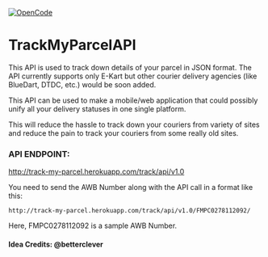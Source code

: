 [![OpenCode](https://img.shields.io/badge/Open-Code-ff6a00.svg?style=flat-square)](https://opencode18.github.io)

# TrackMyParcelAPI

This API is used to track down details of your parcel in JSON format.
The API currently supports only E-Kart but other courier delivery agencies (like BlueDart, DTDC, etc.) would be soon added.

This API can be used to make a mobile/web application that could possibly unify all your delivery statuses in one single platform.


This will reduce the hassle to track down your couriers from variety of sites and reduce the pain to track your couriers from some really old sites.

### API ENDPOINT:

http://track-my-parcel.herokuapp.com/track/api/v1.0

You need to send the AWB Number along with the API call in a format like this:
```
http://track-my-parcel.herokuapp.com/track/api/v1.0/FMPC0278112092/
```

   Here, FMPC0278112092 is a sample AWB Number.

#### Idea Credits: @betterclever
